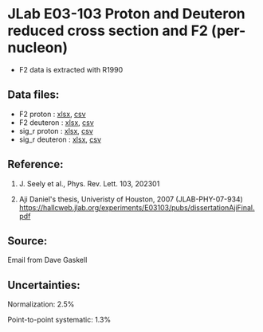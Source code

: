 # JLab E03-103 Proton and Deuteron reduced cross section and F2 (per-nucleon)
* F2 data is extracted with R1990

## Data files: 
  * F2      proton   : [xlsx](../dataframe/10045.xlsx), [csv](../dataframe/csv/10045.csv)   
  * F2      deuteron : [xlsx](../dataframe/10046.xlsx), [csv](../dataframe/csv/10046.csv)   
  * sig_r   proton   : [xlsx](../dataframe/10047.xlsx), [csv](../dataframe/csv/10047.csv)   
  * sig_r   deuteron : [xlsx](../dataframe/10048.xlsx), [csv](../dataframe/csv/10048.csv)   
 
## Reference: 
1. J. Seely et al., Phys. Rev. Lett. 103, 202301

2. Aji Daniel's thesis, Univeristy of Houston, 2007 
(JLAB-PHY-07-934)
https://hallcweb.jlab.org/experiments/E03103/pubs/dissertationAjiFinal.pdf

## Source: 
Email from Dave Gaskell


## Uncertainties:

Normalization: 2.5%

Point-to-point systematic: 1.3%